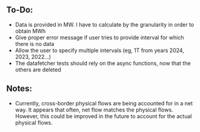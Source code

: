 ## To-Do:
- Data is provided in MW. I have to calculate by the granularity in order to obtain MWh
- Give proper error message if user tries to provide interval for which there is no data
- Allow the user to specify multiple intervals (eg, 1T from years 2024, 2023, 2022...)
- The datafetcher tests should rely on the async functions, now that the others are deleted

## Notes:
- Currently, cross-border physical flows are being accounted for in a net way. It appears that often, net flow matches the physical flows. However, this could be improved in the future to account for the actual physical flows.